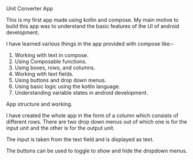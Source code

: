 Unit Converter App

This is my first app made using kotlin and compose. My main motive to build this app was to understand the basic features of the UI of android development.

I have learned various things in the app provided with compose like:-

1. Working with text in compose.
2. Using Composable functions.
3. Using boxes, rows, and columns.
4. Working with text fields.
5. Using buttons and drop down menus.
6. Using basic logic using the kotlin language.
7. Understanding variable states in android development.

App structure and working.

I have created the whole app in the form of a column which consists of different rows. There are two drop down menus out of which one is for the input unit and the other is for the output unit.

The input is taken from the text field and is displayed as text.

The buttons can be used to toggle to show and hide the dropdown menus.
